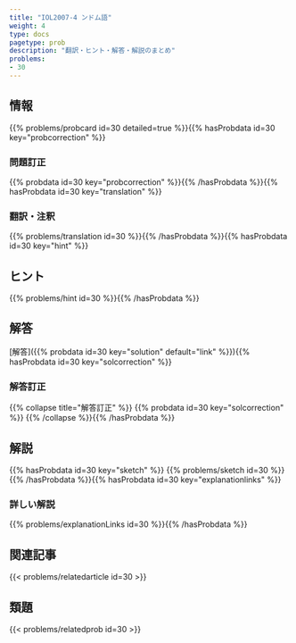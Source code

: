 ```yaml
---
title: "IOL2007-4 ンドム語"
weight: 4
type: docs
pagetype: prob
description: "翻訳・ヒント・解答・解説のまとめ"
problems: 
- 30
---
```


## 情報

{{% problems/probcard id=30 detailed=true %}}{{% hasProbdata id=30 key="probcorrection" %}}

### 問題訂正

{{% probdata id=30 key="probcorrection" %}}{{% /hasProbdata %}}{{% hasProbdata id=30 key="translation" %}}

### 翻訳・注釈

{{% problems/translation id=30 %}}{{% /hasProbdata %}}{{% hasProbdata id=30 key="hint" %}}

## ヒント

{{% problems/hint id=30 %}}{{% /hasProbdata %}}

## 解答

[解答]({{% probdata id=30 key="solution" default="link" %}}){{% hasProbdata id=30 key="solcorrection" %}}

### 解答訂正

{{% collapse title="解答訂正" %}}
{{% probdata id=30 key="solcorrection" %}}
{{% /collapse %}}{{% /hasProbdata %}}

## 解説

{{% hasProbdata id=30 key="sketch" %}}
{{% problems/sketch id=30 %}}
{{% /hasProbdata %}}{{% hasProbdata id=30 key="explanationlinks" %}}

### 詳しい解説

{{% problems/explanationLinks id=30 %}}{{% /hasProbdata %}}

## 関連記事

{{< problems/relatedarticle id=30 >}}

## 類題

{{< problems/relatedprob id=30 >}}
